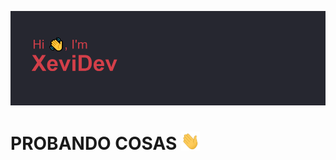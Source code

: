 [![Header](/images/headerBueno.png "Header")](https://github.com/XeviDev/)


<h1>PROBANDO COSAS <img src="/images/Hi.gif" width="30px"/></h1>

<!--START_SECTION:waka-->
<!--END_SECTION:waka-->
